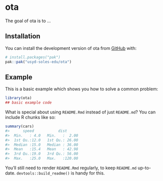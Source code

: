 
<!-- README.md is generated from README.Rmd. Please edit that file -->

# ota

<!-- badges: start -->

<!-- badges: end -->

The goal of ota is to …

## Installation

You can install the development version of ota from
[GitHub](https://github.com/) with:

``` r
# install.packages("pak")
pak::pak("usyd-soles-edu/ota")
```

## Example

This is a basic example which shows you how to solve a common problem:

``` r
library(ota)
## basic example code
```

What is special about using `README.Rmd` instead of just `README.md`?
You can include R chunks like so:

``` r
summary(cars)
#>      speed           dist       
#>  Min.   : 4.0   Min.   :  2.00  
#>  1st Qu.:12.0   1st Qu.: 26.00  
#>  Median :15.0   Median : 36.00  
#>  Mean   :15.4   Mean   : 42.98  
#>  3rd Qu.:19.0   3rd Qu.: 56.00  
#>  Max.   :25.0   Max.   :120.00
```

You’ll still need to render `README.Rmd` regularly, to keep `README.md`
up-to-date. `devtools::build_readme()` is handy for this.
